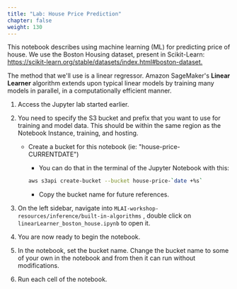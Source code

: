 ```yaml
---
title: "Lab: House Price Prediction"
chapter: false
weight: 130 
---
```



This notebook describes using machine learning (ML) for predicting price of house. We use the Boston Housing dataset, present in Scikit-Learn: <https://scikit-learn.org/stable/datasets/index.html#boston-dataset.>

The method that we'll use is a linear regressor. Amazon SageMaker's __Linear Learner__ algorithm extends upon typical linear models by training many models in parallel, in a computationally efficient manner.

1. Access the Jupyter lab started earlier.
2. You need to specify the S3 bucket and prefix that you want to use for training and model data. This should be within the same region as the Notebook Instance, training, and hosting.

    * Create a bucket for this notebook (ie: "house-price-CURRENTDATE")
        * You can do that in the terminal of the Jupyter Notebook with this:

        ```bash
        aws s3api create-bucket --bucket house-price-`date +%s`
        ```

        * Copy the bucket name for future references.
3. On the left sidebar, navigate into `MLAI-workshop-resources/inference/built-in-algorithms` , double click on `linearLearner_boston_house.ipynb` to open it.
4. You are now ready to begin the notebook.
5. In the notebook, set the bucket name. Change the bucket name to some of your own in the notebook and from then it can run without modifications.
6. Run each cell of the notebook.
